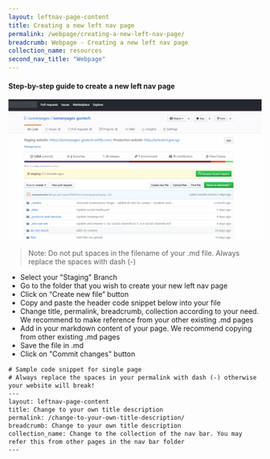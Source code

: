 ```yaml
---
layout: leftnav-page-content
title: Creating a new left nav page
permalink: /webpage/creating-a-new-left-nav-page/
breadcrumb: Webpage - Creating a new left nav page
collection_name: resources
second_nav_title: "Webpage"
---
```

#### **Step-by-step guide to create a new left nav page**
![Create a new left nav page](/images/resources/adding-a-new-left-nav-page.gif)
> Note: Do not put spaces in the filename of your .md file. Always replace the spaces with dash (-)

* Select your "Staging" Branch
* Go to the folder that you wish to create your new left nav page
* Click on “Create new file” button
* Copy and paste the header code snippet below into your file
* Change title, permalink, breadcrumb, collection according to your need. We recommend to make reference from your other existing .md pages
* Add in your markdown content of your page. We recommend copying from other existing .md pages
* Save the file in .md
* Click on "Commit changes" button

```
# Sample code snippet for single page
# Always replace the spaces in your permalink with dash (-) otherwise your website will break!
---
layout: leftnav-page-content
title: Change to your own title description
permalink: /change-to-your-own-title-description/
breadcrumb: Change to your own title description
collection_name: Change to the collection of the nav bar. You may refer this from other pages in the nav bar folder
---
```
